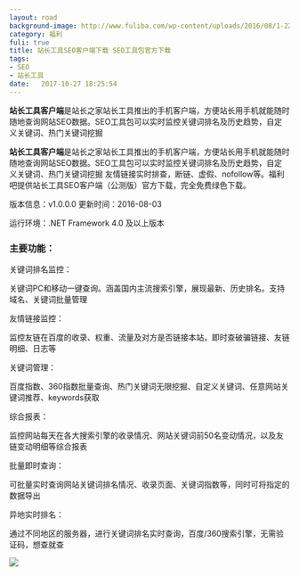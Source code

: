 ```yaml
---
layout: road
background-image: http://www.fuliba.com/wp-content/uploads/2016/08/1-221.jpg
category: 福利
fuli: true
title: 站长工具SEO客户端下载 SEO工具包官方下载
tags:
- SEO
- 站长工具
date:   2017-10-27 18:25:54
---
```


**站长工具客户端**是站长之家站长工具推出的手机客户端，方便站长用手机就能随时随地查询网站SEO数据。SEO工具包可以实时监控关键词排名及历史趋势，自定义关键词、热门关键词挖掘

**站长工具客户端**是站长之家站长工具推出的手机客户端，方便站长用手机就能随时随地查询网站SEO数据。SEO工具包可以实时监控关键词排名及历史趋势，自定义关键词、热门关键词挖掘
友情链接实时排查，断链、虚假、nofollow等。福利吧提供站长工具SEO客户端（公测版）官方下载，完全免费绿色下载。

版本信息：v1.0.0.0 更新时间：2016-08-03

运行环境：.NET Framework 4.0 及以上版本

### 主要功能：

关键词排名监控：

关键词PC和移动一键查询。涵盖国内主流搜索引擎，展现最新、历史排名。支持域名、关键词批量管理

友情链接监控：

监控友链在百度的收录、权重、流量及对方是否链接本站，即时查破骗链接、友链明细、日志等

关键词管理：

百度指数、360指数批量查询、热门关键词无限挖掘、自定义关键词、任意网站关键词推荐、keywords获取

综合报表：

监控网站每天在各大搜索引擎的收录情况、网站关键词前50名变动情况，以及友链变动明细等综合报表

批量即时查询：

可批量实时查询网站关键词排名情况、收录页面、关键词指数等，同时可将指定的数据导出

异地实时排名：

通过不同地区的服务器，进行关键词排名实时查询，百度/360搜索引擎，无需验证码，想查就查

![](http://www.fuliba.com/wp-content/uploads/2016/08/1-221.jpg)


